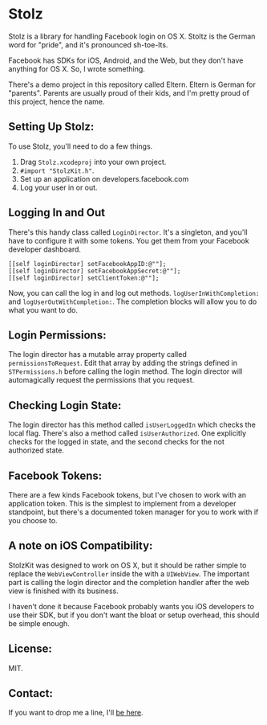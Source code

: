 Stolz
=====

Stolz is a library for handling Facebook login on OS X. 
Stoltz is the German word for "pride", and it's pronounced sh-toe-lts. 

Facebook has SDKs for iOS, Android, and the Web, but they don't have anything for OS X. So, I wrote something.

There's a demo project in this repository called Eltern. Eltern is German for "parents". Parents are usually proud of their kids, and I'm pretty proud of this project, hence the name.

Setting Up Stolz:
---
To use Stolz, you'll need to do a few things. 

1. Drag `Stolz.xcodeproj` into your own project. 
2. `#import "StolzKit.h"`.
3. Set up an application on developers.facebook.com
4. Log your user in or out.

Logging In and Out
---
There's this handy class called `LoginDirector`. It's a singleton, and you'll have to configure it with some tokens. You get them from your Facebook developer dashboard.

    [[self loginDirector] setFacebookAppID:@""];
    [[self loginDirector] setFacebookAppSecret:@""];
	[[self loginDirector] setClientToken:@""];

Now, you can call the log in and log out methods. 
`logUserInWithCompletion:` and `logUserOutWithCompletion:`. The completion blocks will allow you to do what you want to do.


Login Permissions:
---
The login director has a mutable array property called `permissionsToRequest`. Edit that array by adding the strings defined in `STPermissions.h` before calling the login method. The login director will automagically request the permissions that you request.

Checking Login State:
---
The login director has this method called  `isUserLoggedIn` which checks the local flag. There's also a method called `isUserAuthorized`. One explicitly checks for the logged in state, and the second checks for the not authorized state.

Facebook Tokens:
---
There are a few kinds Facebook tokens, but I've chosen to work with an application token. This is the simplest to implement from a developer standpoint, but there's a documented token manager for you to work with if you choose to.

A note on iOS Compatibility:
---
StolzKit was designed to work on OS X, but it should be rather simple to replace the `WebViewController` inside the with a `UIWebView`. The important part is calling the login director and the completion handler after the web view is finished with its business.

I haven't done it because Facebook probably wants you iOS developers to use their SDK, but if you don't want the bloat or setup overhead, this should be simple enough.

License:
---
MIT. 

Contact:
---
If you want to drop me a line, I'll [be here](http://twitter.com/bermaniastudios). 